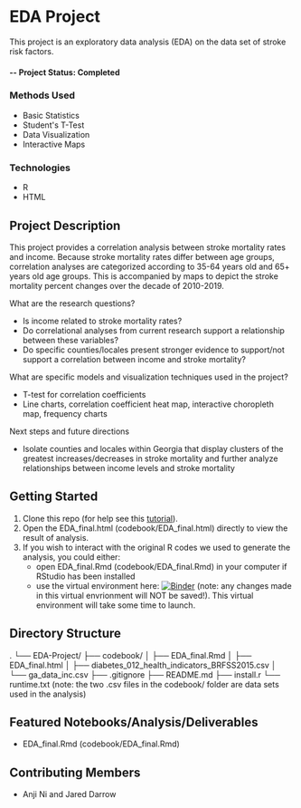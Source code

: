 # EDA Project
This project is an exploratory data analysis (EDA) on the data set of stroke risk factors.

#### -- Project Status: Completed

### Methods Used
* Basic Statistics
* Student's T-Test
* Data Visualization
* Interactive Maps

### Technologies
* R 
* HTML

## Project Description
This project provides a correlation analysis between stroke mortality rates and income. Because stroke mortality rates differ between age groups, correlation analyses are categorized according to 35-64 years old and 65+ years old age groups. This is accompanied by maps to depict the stroke mortality percent changes over the decade of 2010-2019.

What are the research questions?
 * Is income related to stroke mortality rates?
 * Do correlational analyses from current research support a relationship between these variables?
 * Do specific counties/locales present stronger evidence to support/not support a correlation between income and stroke mortality?

What are specific models and visualization techniques used in the project?
 * T-test for correlation coefficients
 * Line charts, correlation coefficient heat map, interactive choropleth map, frequency charts

Next steps and future directions
 * Isolate counties and locales within Georgia that display clusters of the greatest increases/decreases in stroke mortality and further analyze relationships between income levels and stroke mortality


## Getting Started

1. Clone this repo (for help see this [tutorial](https://help.github.com/articles/cloning-a-repository/)).
2. Open the EDA_final.html (codebook/EDA_final.html) directly to view the result of analysis.
3. If you wish to interact with the original R codes we used to generate the analysis, you could either:
   * open EDA_final.Rmd (codebook/EDA_final.Rmd) in your computer if RStudio has been installed
   * use the virtual environment here: [![Binder](https://mybinder.org/badge_logo.svg)](https://mybinder.org/v2/gh/radioactive235/EDA-Project.git/HEAD) (note: any changes made in this virtual envrionment will NOT be 
     saved!). This virtual environment will take some time to launch.

## Directory Structure
.
└── EDA-Project/
    ├── codebook/
    │   ├── EDA_final.Rmd
    │   ├── EDA_final.html
    │   ├── diabetes_012_health_indicators_BRFSS2015.csv
    │   └── ga_data_inc.csv
    ├── .gitignore
    ├── README.md
    ├── install.r
    └── runtime.txt
(note: the two .csv files in the codebook/ folder are data sets used in the analysis)

## Featured Notebooks/Analysis/Deliverables
* EDA_final.Rmd (codebook/EDA_final.Rmd)


## Contributing Members
* Anji Ni and Jared Darrow

